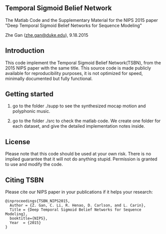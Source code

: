 ## Temporal Sigmoid Belief Network

The Matlab Code and the Supplementary Material for the NIPS 2015 paper "Deep Temporal Sigmoid Belief Networks for Sequence Modeling"

Zhe Gan (zhe.gan@duke.edu), 9.18.2015

## Introduction

This code implement the Temporal Sigmoid Belief Network(TSBN), from the 2015 NIPS paper with the same title. 
This source code is made publicly available for reproducibility purposes, it is not optimized for speed, 
minimally documented but fully functional.

## Getting started

1. go to the folder ./supp to see the synthesized mocap motion and polyphonic music. 

2.  go to the folder ./src to check the matlab code. We create one folder for each dataset, and give the detailed implementation notes inside. 

## License

Please note that this code should be used at your own risk. There is no implied guarantee that it will
not do anything stupid. Permission is granted to use and modify the code.

## Citing TSBN

Please cite our NIPS paper in your publications if it helps your research:

    @inproceedings{TSBN_NIPS2015,
      Author = {Z. Gan, C. Li, R. Henao, D. Carlson, and L. Carin},
      Title = {Deep Temporal Sigmoid Belief Networks for Sequence Modeling},
      booktitle={NIPS},
      Year  = {2015}
    }




 




